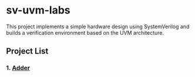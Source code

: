 # sv-uvm-labs
This project implements a simple hardware design using SystemVerilog and builds a verification environment based on the UVM architecture.
## Project List
### 1. [Adder](https://github.com/Ridost/sv-uvm-labs/tree/main/adder_tb)

